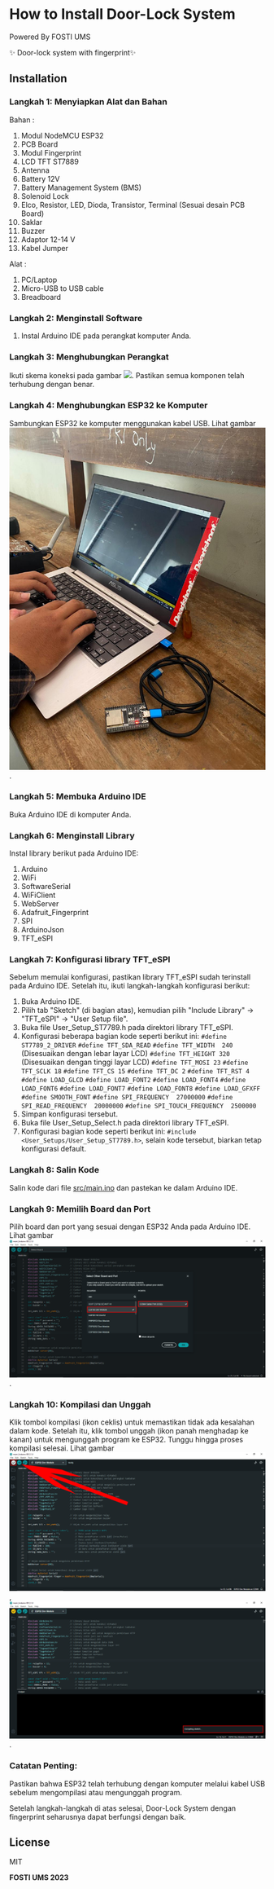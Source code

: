 # How to Install Door-Lock System

Powered By FOSTI UMS

✨ Door-lock system with fingerprint✨  

## Installation
### Langkah 1: Menyiapkan Alat dan Bahan
Bahan :
1. Modul NodeMCU ESP32
2. PCB Board
3. Modul Fingerprint
4. LCD TFT ST7889
5. Antenna
6. Battery 12V
7. Battery Management System (BMS)
8. Solenoid Lock
9. Elco, Resistor, LED, Dioda, Transistor, Terminal (Sesuai desain PCB Board)
10. Saklar
11. Buzzer
12. Adaptor 12-14 V
13. Kabel Jumper

Alat :
1. PC/Laptop
2. Micro-USB to USB cable
3. Breadboard

### Langkah 2: Menginstall Software
1. Instal Arduino IDE pada perangkat komputer Anda.

### Langkah 3: Menghubungkan Perangkat
Ikuti skema koneksi pada gambar ![](https://github.com/FOSTI-UMS/esp32-doorlock/blob/main/assets/assembling/assembling.png). Pastikan semua komponen telah terhubung dengan benar.

### Langkah 4: Menghubungkan ESP32 ke Komputer
Sambungkan ESP32 ke komputer menggunakan kabel USB. Lihat gambar ![](https://github.com/FOSTI-UMS/esp32-doorlock/blob/main/assets/assembling/assembling1.jpeg).

### Langkah 5: Membuka Arduino IDE
Buka Arduino IDE di komputer Anda.

### Langkah 6: Menginstall Library
Instal library berikut pada Arduino IDE:
1. Arduino
2. WiFi
3. SoftwareSerial
4. WiFiClient
5. WebServer
6. Adafruit_Fingerprint
7. SPI
8. ArduinoJson
9. TFT_eSPI

### Langkah 7: Konfigurasi library TFT_eSPI
Sebelum memulai konfigurasi, pastikan library TFT_eSPI sudah terinstall pada Arduino IDE. Setelah itu, ikuti langkah-langkah konfigurasi berikut:

1. Buka Arduino IDE.
2. Pilih tab "Sketch" (di bagian atas), kemudian pilih "Include Library" -> "TFT_eSPI" -> "User Setup file".
3. Buka file User_Setup_ST7789.h pada direktori library TFT_eSPI.
4. Konfigurasi beberapa bagian kode seperti berikut ini:
   `#define ST7789_2_DRIVER`
   `#define TFT_SDA_READ`
   `#define TFT_WIDTH  240` (Disesuaikan dengan lebar layar LCD)
   `#define TFT_HEIGHT 320` (Disesuaikan dengan tinggi layar LCD)
   `#define TFT_MOSI 23`
   `#define TFT_SCLK 18`
   `#define TFT_CS 15`
   `#define TFT_DC 2`
   `#define TFT_RST 4`
   `#define LOAD_GLCD`
   `#define LOAD_FONT2`
   `#define LOAD_FONT4`
   `#define LOAD_FONT6`
   `#define LOAD_FONT7`
   `#define LOAD_FONT8`
   `#define LOAD_GFXFF`
   `#define SMOOTH_FONT`
   `#define SPI_FREQUENCY  27000000`
   `#define SPI_READ_FREQUENCY  20000000`
   `#define SPI_TOUCH_FREQUENCY  2500000`
5. Simpan konfigurasi tersebut.
6. Buka file User_Setup_Select.h pada direktori library TFT_eSPI.
7. Konfigurasi bagian kode seperti berikut ini:
   `#include <User_Setups/User_Setup_ST7789.h>`, selain kode tersebut, biarkan tetap konfigurasi default.
   
### Langkah 8: Salin Kode
Salin kode dari file [src/main.ino](https://github.com/FOSTI-UMS/esp32-doorlock/blob/main/src/main.ino) dan pastekan ke dalam Arduino IDE.

### Langkah 9: Memilih Board dan Port
Pilih board dan port yang sesuai dengan ESP32 Anda pada Arduino IDE. Lihat gambar ![](https://github.com/FOSTI-UMS/esp32-doorlock/blob/main/assets/install/port.png).

### Langkah 10: Kompilasi dan Unggah
Klik tombol kompilasi (ikon ceklis) untuk memastikan tidak ada kesalahan dalam kode. Setelah itu, klik tombol unggah (ikon panah menghadap ke kanan) untuk mengunggah program ke ESP32. Tunggu hingga proses kompilasi selesai. Lihat gambar ![](https://github.com/FOSTI-UMS/esp32-doorlock/blob/main/assets/install/compile.png), ![](https://github.com/FOSTI-UMS/esp32-doorlock/blob/main/assets/install/waiting.png).

### Catatan Penting:
Pastikan bahwa ESP32 telah terhubung dengan komputer melalui kabel USB sebelum mengompilasi atau mengunggah program.

Setelah langkah-langkah di atas selesai, Door-Lock System dengan fingerprint seharusnya dapat berfungsi dengan baik.

## License
MIT

**FOSTI UMS 2023**

